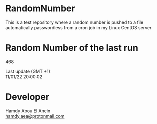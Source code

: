 # RandomNumber    
This is a test repository where a random number is pushed to a file automatically passwordless from a cron job in my Linux CentOS server    
# Random Number of the last run   
468
      
Last update (GMT +1)    
11/01/22 20:00:02
# Developer    
Hamdy Abou El Anein   
hamdy.aea@protonmail.com
